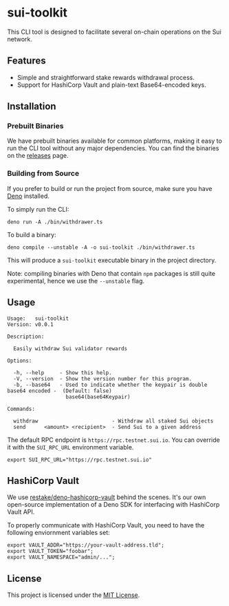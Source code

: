 # sui-toolkit

This CLI tool is designed to facilitate several on-chain operations on the Sui network.

## Features

- Simple and straightforward stake rewards withdrawal process.
- Support for HashiCorp Vault and plain-text Base64-encoded keys.

## Installation

### Prebuilt Binaries

We have prebuilt binaries available for common platforms, making it easy to run the CLI tool without any major dependencies. You can find the binaries on the [releases](https://github.com/restake/sui-toolkit/releases) page.

### Building from Source

If you prefer to build or run the project from source, make sure you have [Deno](https://deno.land/) installed.

To simply run the CLI:

```shell
deno run -A ./bin/withdrawer.ts
```

To build a binary:

```shell
deno compile --unstable -A -o sui-toolkit ./bin/withdrawer.ts
```
This will produce a `sui-toolkit` executable binary in the project directory.

Note: compiling binaries with Deno that contain `npm` packages is still quite experimental, hence we use the `--unstable` flag.

## Usage

```
Usage:   sui-toolkit
Version: v0.0.1

Description:

  Easily withdraw Sui validator rewards

Options:

  -h, --help     - Show this help.
  -V, --version  - Show the version number for this program.
  -b, --base64   - Used to indicate whether the keypair is double base64 encoded -  (Default: false)
                   base64(base64Keypair)

Commands:

  withdraw                        - Withdraw all staked Sui objects
  send      <amount> <recipient>  - Send Sui to a given address
```

The default RPC endpoint is `https://rpc.testnet.sui.io`. You can override it with the `SUI_RPC_URL` environment variable.

```shell
export SUI_RPC_URL="https://rpc.testnet.sui.io"
```

## HashiCorp Vault

We use [restake/deno-hashicorp-vault](https://github.com/restake/deno-hashicorp-vault) behind the scenes. It's our own open-source implementation of a Deno SDK for interfacing with HashiCorp Vault API.

To properly communicate with HashiCorp Vault, you need to have the following enviornment variables set:

```shell
export VAULT_ADDR="https://your-vault-address.tld";
export VAULT_TOKEN="foobar";
export VAULT_NAMESPACE="admin/...";
```

## License

This project is licensed under the [MIT License](./LICENSE).
